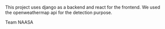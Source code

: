 This project uses django as a backend and react for the frontend.
We used the openweathermap api for the detection purpose.

Team NAASA
